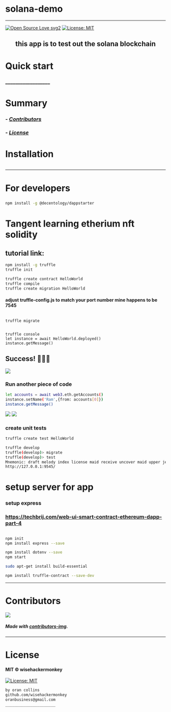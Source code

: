 # solana-demo
----
[![Open Source Love svg2](https://badges.frapsoft.com/os/v2/open-source.svg?v=103)](https://github.com/ellerbrock/open-source-badges/)
[![License: MIT](https://img.shields.io/badge/License-MIT-yellow.svg)](https://opensource.org/licenses/MIT)
<!-- <img src="assets/NNNNNNNNNNNNN" width="400"> -->
<h2 align="center">this app is to test out the solana blockchain</h2>

<!-- <h4 align="center">________________________</h4> -->


# Quick start
### __________________
<!-- 
##### __________________________
```bash
``` 
-->

# Summary
<!-- ### -  *[Quick start](#Quick-start)*
### -  *[Installation](#Installation)*
### -  *[For developers](#For-developers)* -->
### -  *[Contributors](#Contributors)*
### -  *[License](#License)*




# Installation
```bash
```

<!-- ----------------- -->
<!-- # Screenshots -->
<!-- - <img src="assets/_____________" width="400">  -->
<!-- -  -->



<!-- SETUP -->
-----------------
# For developers
### 
```bash
npm install -g @decentology/dappstarter
```

# Tangent learning etherium nft solidity
## tutorial link: [](https://techbrij.com/setup-local-private-blockchain-deploy-smart-contract-ethereum-dapp-part-2)
```bash
npm install -g truffle
truffle init

truffle create contract HelloWorld
truffle compile
truffle create migration HelloWorld
```
#### adjust truffle-config.js to match your port number mine happens to be 7545
```

truffle migrate


truffle console
let instance = await HelloWorld.deployed()
instance.getMessage()
```
## Success! 🎉🎉🎉
![](assets/2021-08-23-14-11-19.png)

### Run another piece of code
```bash
let accounts = await web3.eth.getAccounts()
instance.setName('Ram',{from: accounts[0]})
instance.getMessage()
```
![](assets/2021-08-23-14-13-28.png)
![](assets/2021-08-23-14-14-39.png)
### create unit tests
```bash
truffle create test HelloWorld

truffle develop
truffle(develop)> migrate
truffle(develop)> test
Mnemonic: draft melody index license maid receive uncover maid upper jealous rotate play
http://127.0.0.1:9545/
```


# setup server for app
### setup express
### https://techbrij.com/web-ui-smart-contract-ethereum-dapp-part-4
```bash

npm init
npm install express --save

npm install dotenv --save
npm start

sudo apt-get install build-essential

npm install truffle-contract --save-dev
```

-----------------
# Contributors

[![](https://contrib.rocks/image?repo=wisehackermonkey/solana-demo)](https://github.com/wisehackermonkey/solana-demo/graphs/contributors)

##### Made with [contributors-img](https://contrib.rocks).

-----------------
# License
#### MIT © wisehackermonkey
[![License: MIT](https://img.shields.io/badge/License-MIT-yellow.svg)](https://opensource.org/licenses/MIT)
```bash
by oran collins
github.com/wisehackermonkey
oranbusiness@gmail.com
______________________
```










